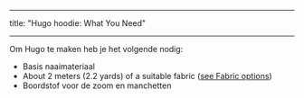 - - -
title: "Hugo hoodie: What You Need"
- - -

Om Hugo te maken heb je het volgende nodig:

- Basis naaimateriaal
- About 2 meters (2.2 yards) of a suitable fabric ([see Fabric options](/docs/patterns/hugo/fabric))
- Boordstof voor de zoom en manchetten
